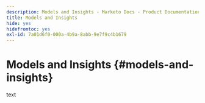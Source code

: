 ```yaml
---
description: Models and Insights - Marketo Docs - Product Documentation
title: Models and Insights
hide: yes
hidefromtoc: yes
exl-id: 7a01d6f0-000a-4b9a-8abb-9e7f9c4b1679
---
```

# Models and Insights {#models-and-insights}

text
